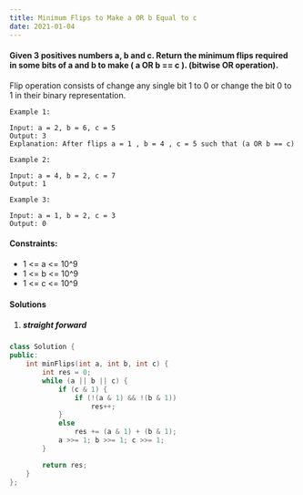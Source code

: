 ```yaml
---
title: Minimum Flips to Make a OR b Equal to c
date: 2021-01-04
---
```

#### Given 3 positives numbers a, b and c. Return the minimum flips required in some bits of a and b to make ( a OR b == c ). (bitwise OR operation).
Flip operation consists of change any single bit 1 to 0 or change the bit 0 to 1 in their binary representation.

 

```
Example 1:

Input: a = 2, b = 6, c = 5
Output: 3
Explanation: After flips a = 1 , b = 4 , c = 5 such that (a OR b == c)

Example 2:

Input: a = 4, b = 2, c = 7
Output: 1

Example 3:

Input: a = 1, b = 2, c = 3
Output: 0
```

 

#### Constraints:

-    1 <= a <= 10^9
-    1 <= b <= 10^9
-    1 <= c <= 10^9


#### Solutions

1. ##### straight forward

```cpp
class Solution {
public:
    int minFlips(int a, int b, int c) {
        int res = 0;
        while (a || b || c) {
            if (c & 1) {
                if (!(a & 1) && !(b & 1))
                    res++;
            }
            else
                res += (a & 1) + (b & 1);
            a >>= 1; b >>= 1; c >>= 1;
        }

        return res;
    }
};
```